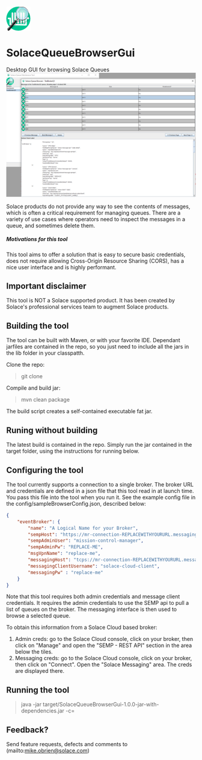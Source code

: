 ![Project Logo](./SolaceQueueBrowserGui/config/queueBrowserIcon.png "Queue Browser Logo")

# SolaceQueueBrowserGui
Desktop GUI for browsing Solace Queues
![Screenshot](./screenshot.png "Screenshot")

Solace products do not provide any way to see the contents of messages, which is often a critical requirement for managing queues. There are a variety of use cases where operators need to inspect the messages in a queue, and sometimes delete them. 

##### Motivations for this tool
This tool aims to offer a solution that is easy to secure basic credentials, does not require allowing  Cross-Origin Resource Sharing (CORS), has a nice user interface and is highly performant.

## Important disclaimer
This tool is NOT a Solace supported product. It has been created by Solace's professional services team to augment Solace products. 

## Building the tool
The tool can be built with Maven, or with your favorite IDE. Dependant jarfiles are contained in the repo, so you just need to include all the jars in the lib folder in your classpatth.

Clone the repo:
> git clone <this repo>

Compile and build jar:
> mvn clean package

The build script creates a self-contained executable fat jar.

## Runing without building

The latest build is contained in the repo. Simply run the jar contained in the target folder, using the instructions for running below.

## Configuring the tool
The tool currently supports a connection to a single broker. The broker URL and credentials are defined in a json file that this tool read in at launch time. You pass this file into the tool when you run it. See the example config file in the config/sampleBrowserConfig.json, described below:

```json
{
	"eventBroker": {
		"name": "A Logical Name for your Broker",
		"sempHost": "https://mr-connection-REPLACEWITHYOURURL.messaging.solace.cloud:943/SEMP/v2/config",
		"sempAdminUser": "mission-control-manager",
		"sempAdminPw": "REPLACE-ME",
		"msgVpnName": "replace-me",
		"messagingHost": "tcps://mr-connection-REPLACEWITHYOURURL.messaging.solace.cloud:55443",
		"messagingClientUsername": "solace-cloud-client",
		"messagingPw" : "replace-me"
	}
}
```
Note that this tool requires both admin credentials and message client credentials. It requires the admin credentials to use the SEMP api to pull a list of queues on the broker. The messaging interface is then used to browse a selected queue. 

To obtain this information from a Solace Cloud based broker:
1. Admin creds: go to the Solace Cloud console, click on your broker, then click on "Manage" and open the "SEMP - REST API" section in the area below the tiles. 
2. Messaging creds: go to the Solace Cloud console, click on your broker, then click on "Connect". Open the "Solace Messaging" area. The creds are displayed there.  

## Running the tool
> java -jar target/SolaceQueueBrowserGui-1.0.0-jar-with-dependencies.jar -c=<path to your config file>

## Feedback?
Send feature requests, defects and comments to (mailto:mike.obrien@solace.com)


